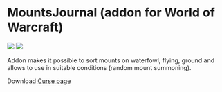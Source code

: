 # MountsJournal (addon for World of Warcraft)

[![](https://github.com/sfmict/mountsjournal/workflows/Build/badge.svg)](https://github.com/sfmict/mountsjournal/releases/latest)
[![](http://cf.way2muchnoise.eu/293280.svg)](https://www.curseforge.com/wow/addons/mountsjournal)

Addon makes it possible to sort mounts on waterfowl, flying, ground and allows to use in suitable conditions (random mount summoning).

Download [Curse page](https://www.curseforge.com/wow/addons/mountsjournal)
